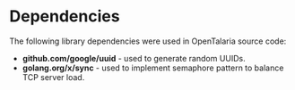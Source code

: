 # Dependencies

The following library dependencies were used in OpenTalaria source code:

* **github.com/google/uuid** - used to generate random UUIDs.
* **golang.org/x/sync** - used to implement semaphore pattern to balance TCP server load.